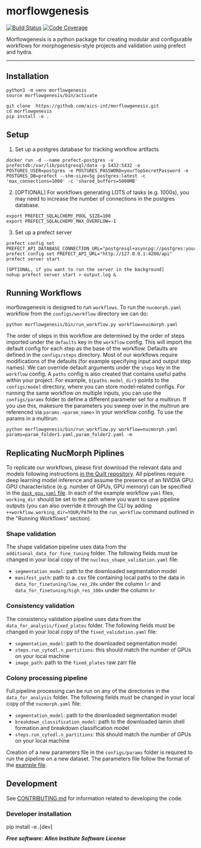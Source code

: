 # morflowgenesis

[![Build Status](https://github.com/AllenCell/morflowgenesis/workflows/Build%20Master/badge.svg)](https://github.com/AllenCell/morflowgenesis/actions)
[![Code Coverage](https://codecov.io/gh/AllenCell/morflowgenesis/branch/master/graph/badge.svg)](https://codecov.io/gh/AllenCell/morflowgenesis)

Morflowgenesis is a python package for creating modular and configurable workflows for morphogenesis-style projects and validation using prefect and hydra.

______________________________________________________________________

## Installation

```
python3 -m venv morflowgenesis
source morflowgenesis/bin/activate

git clone  https://github.com/aics-int/morflowgenesis.git
cd morflowgenesis
pip install -e .
```

## Setup

1. Set up a postgres database for tracking workflow artifacts

```
docker run -d --name prefect-postgres -v prefectdb:/var/lib/postgresql/data -p 5432:5432 -e POSTGRES_USER=postgres -e POSTGRES_PASSWORD=yourTopSecretPassword -e POSTGRES_DB=prefect --shm-size=5g postgres:latest -c 'max_connections=1000' -c 'shared_buffers=5000MB'
```

2. \[OPTIONAL\] For workflows generating LOTS of tasks (e.g. 1000s), you may need to increase the number of connections in the postgres database.

```
export PREFECT_SQLALCHEMY_POOL_SIZE=100
export PREFECT_SQLALCHEMY_MAX_OVERFLOW=-1
```

3. Set up a prefect server

```
prefect config set PREFECT_API_DATABASE_CONNECTION_URL="postgresql+asyncpg://postgres:yourTopSecretPassword@localhost:5432/prefect"
prefect config set PREFECT_API_URL="http://127.0.0.1:4200/api"
prefect server start

[OPTIONAL, if you want to run the server in the background]
nohup prefect server start > output.log &
```

## Running Workflows

morflowgenesis is designed to run `workflows`. To run the `nucmorph.yaml` workflow from the `configs/workflow` directory we can do:

```
python morflowgenesis/bin/run_workflow.py workflow=nucmorph.yaml
```

The order of steps in this workflow are determined by the order of steps imported under the `defaults` key in the `workflow` config. This will import the default config for each step as the base of the workflow. Defaults are defined in the `configs/steps` directory. Most of our workflows require modifications of the defaults (for example specifying input and output step names). We can override default arguments under the `steps` key in the `workflow` config. A `paths` config is also created that contains useful paths within your project. For example, `${paths.model_dir}` points to the `configs/model` directory, where you can store model-related configs. For running the same workflow on multiple inputs, you can use the `configs/params` folder to define a different parameter set for a multirun. If you use this, makesure the parameters you sweep over in the multirun are referenced via `params.<param_name>` in your workflow config. To use the params in a multirun:

```
python morflowgenesis/bin/run_workflow.py workflow=nucmorph.yaml params=param_folder1.yaml,param_folder2.yaml -m
```

## Replicating NucMorph Piplines
To replicate our workflows, please first download the relevant data and models following instructions [in the Quilt repository](https://open.quiltdata.com/b/allencell/tree/aics/nuc_morph_data/). All pipelines require deep learning model inference and assume the presence of an NVIDIA GPU. GPU characteristice (e.g. number of GPUs, GPU memory) can be specified in the [`dask_gpu.yaml` file](morflowgenesis/configs/task_runner/dask_gpu.yaml). In each of the example workflow `yaml` files, `working_dir` should be set to the path where you want to save pipeline outputs (you can also override it through the CLI by adding `++workflow.working_dir=YOUR/PATH` to the `run_workflow` command outlined in the "Running Workflows" section). 

### Shape validation
The shape validation pipeline uses data from the `additional_data_for_fine_tuning` folder. 
The following fields must be changed in your local copy of the `nucleus_shape_validation.yaml` file:
- `segmentation_model`: path to the downloaded segmentation model
- `manifest_path`: path to a .csv file containing local paths to the data in `data_for_finetuning/low_res_20x` under the column `lr` and `data_for_finetuning/high_res_100x` under the column `hr`

### Consistency validation
The consistency validation pipeline uses data from the `data_for_analysis/fixed_plates` folder.
The following fields must be changed in your local copy of the `fixed_validation.yaml` file:
- `segmentation_model`: path to the downloaded segmentation model
- `steps.run_cytodl.n_partitions`: this should match the number of GPUs on your local machine
- `image_path`: path to the `fixed_plates` raw zarr file 

### Colony processing pipeline
Full pipeline processing can be run on any of the directories in the `data_for_analysis` folder.
The following fields must be changed in your local copy of the `nucmorph.yaml` file:
- `segmentation_model`: path to the downloaded segmentation model
- `breakdown_classification_model`: path to the downloaded lamin shell formation and breakdown classification model
- `steps.run_cytodl.n_partitions`: this should match the number of GPUs on your local machine

Creation of a new parameters file in the `configs/params` folder is required to run the pipeline on a new dataset. The parameters file follow the format of the [example file](morflowgenesis/configs/params/example_params.yaml).



## Development

See [CONTRIBUTING.md](CONTRIBUTING.md) for information related to developing the code.

### Developer installation

pip install -e .\[dev\]

***Free software: Allen Institute Software License***
